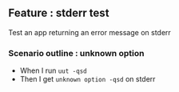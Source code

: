 ## Feature : stderr test

Test an app returning an error message on stderr

### Scenario outline : unknown option

  - When I run `uut -qsd`
  - Then I get `unknown option -qsd` on stderr
